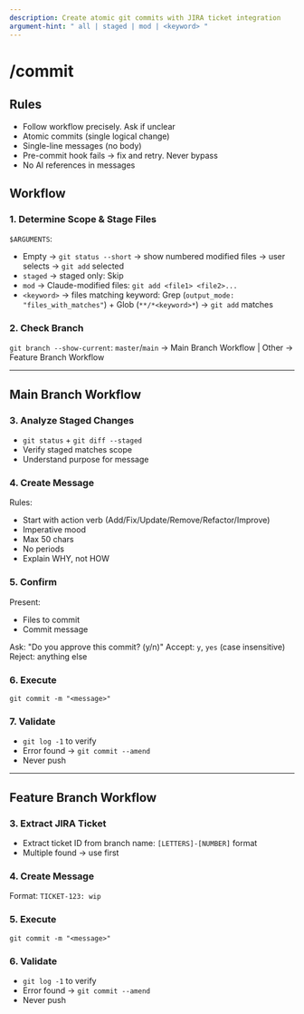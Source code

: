 ```yaml
---
description: Create atomic git commits with JIRA ticket integration
argument-hint: " all | staged | mod | <keyword> "
---
```


# /commit

## Rules

- Follow workflow precisely. Ask if unclear
- Atomic commits (single logical change)
- Single-line messages (no body)
- Pre-commit hook fails → fix and retry. Never bypass
- No AI references in messages

## Workflow

### 1. Determine Scope & Stage Files

`$ARGUMENTS`:

- Empty → `git status --short` → show numbered modified files → user selects → `git add` selected
- `staged` → staged only: Skip
- `mod` → Claude-modified files: `git add <file1> <file2>...`
- `<keyword>` → files matching keyword: Grep (`output_mode: "files_with_matches"`) + Glob (`**/*<keyword>*`) → `git add` matches

### 2. Check Branch

`git branch --show-current`: `master`/`main` → Main Branch Workflow | Other → Feature Branch Workflow

---

## Main Branch Workflow

### 3. Analyze Staged Changes

- `git status` + `git diff --staged`
- Verify staged matches scope
- Understand purpose for message

### 4. Create Message

Rules:

- Start with action verb (Add/Fix/Update/Remove/Refactor/Improve)
- Imperative mood
- Max 50 chars
- No periods
- Explain WHY, not HOW

### 5. Confirm

Present:

- Files to commit
- Commit message

Ask: "Do you approve this commit? (y/n)"
Accept: `y`, `yes` (case insensitive)
Reject: anything else

### 6. Execute

`git commit -m "<message>"`

### 7. Validate

- `git log -1` to verify
- Error found → `git commit --amend`
- Never push

---

## Feature Branch Workflow

### 3. Extract JIRA Ticket

- Extract ticket ID from branch name: `[LETTERS]-[NUMBER]` format
- Multiple found → use first

### 4. Create Message

Format: `TICKET-123: wip`

### 5. Execute

`git commit -m "<message>"`

### 6. Validate

- `git log -1` to verify
- Error found → `git commit --amend`
- Never push

